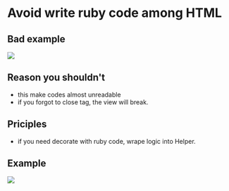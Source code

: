 # Avoid write ruby code among HTML

## Bad example

![](http://d.pr/i/FkVM+)


## Reason you shouldn't

* this make codes almost unreadable
* if you forgot to close tag, the view will break.


## Priciples

* if you need decorate with ruby code, wrape logic into Helper.


## Example

![](http://d.pr/i/q2ZB+)
